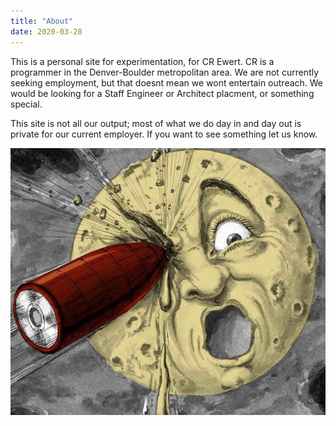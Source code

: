 ```yaml
---
title: "About"
date: 2020-03-28
---
```


This is a personal site for experimentation, for CR Ewert.  CR is a programmer in the Denver-Boulder metropolitan area.  We are not currently seeking employment, but that doesnt mean we wont entertain outreach.  We would be looking for a Staff Engineer or Architect placment, or something special.

This site is not all our output; most of what we do day in and day out is private for our current employer.  If you want to see something let us know.


![The Man In The Moon from Le Voyage dans la Lune](voyage-to-the-moon.jpg)

